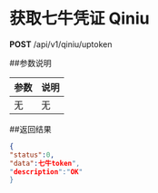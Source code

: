# 获取七牛凭证 Qiniu

**POST**  /api/v1/qiniu/uptoken

##参数说明

| 参数 | 说明 |
| -- | -- |
| 无 | 无 |


##返回结果

```JSON
{
"status":0,
"data":七牛token",
"description":"OK"
}
```
